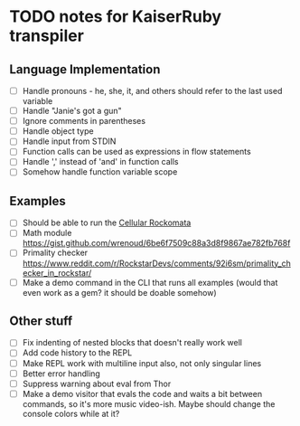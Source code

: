 # TODO notes for KaiserRuby transpiler

## Language Implementation

- [ ] Handle pronouns - he, she, it, and others should refer to the last used variable
- [ ] Handle "Janie's got a gun"
- [ ] Ignore comments in parentheses
- [ ] Handle object type
- [ ] Handle input from STDIN
- [ ] Function calls can be used as expressions in flow statements
- [ ] Handle ',' instead of 'and' in function calls
- [ ] Somehow handle function variable scope

## Examples

- [ ] Should be able to run the [Cellular Rockomata](https://github.com/Rifhutch/cellular-rocktomata)
- [ ] Math module https://gist.github.com/wrenoud/6be6f7509c88a3d8f9867ae782fb768f
- [ ] Primality checker https://www.reddit.com/r/RockstarDevs/comments/92i6sm/primality_checker_in_rockstar/
- [ ] Make a demo command in the CLI that runs all examples (would that even work as a gem? it should be doable somehow)

## Other stuff

- [ ] Fix indenting of nested blocks that doesn't really work well
- [ ] Add code history to the REPL
- [ ] Make REPL work with multiline input also, not only singular lines
- [ ] Better error handling
- [ ] Suppress warning about eval from Thor
- [ ] Make a demo visitor that evals the code and waits a bit between commands, so it's more music video-ish. Maybe should change the console colors while at it?